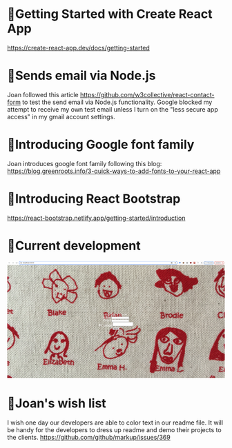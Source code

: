 # :dolphin:Getting Started with Create React App
https://create-react-app.dev/docs/getting-started

# :dolphin:Sends email via Node.js
Joan followed this article https://github.com/w3collective/react-contact-form to test the send email via Node.js functionality. Google blocked my attempt to receive my own test email unless I turn on the "less secure app access" in my gmail account settings. 

# :dolphin:Introducing Google font family
Joan introduces google font family following this blog: https://blog.greenroots.info/3-quick-ways-to-add-fonts-to-your-react-app

# :dolphin:Introducing React Bootstrap
https://react-bootstrap.netlify.app/getting-started/introduction
# :dolphin:Current development
<a href="https://www.linkedin.com/in/joan-shi-87a152179/" target="_blank"><img src="./src/images/ks_100.PNG" alt="Khandallah School 100 years Tea towel" width="750" /></a>

# :dolphin:Joan's wish list 
I wish one day our developers are able to color text in our readme file. It will be handy for the developers to dress up readme and demo their projects to the clients. 
https://github.com/github/markup/issues/369